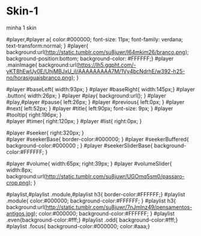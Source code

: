 Skin-1
======

minha 1 skin


#player,#player a{ color:#000000; font-size: 11px; font-family: verdana; text-transform:normal; } 
#player{ background:url(http://static.tumblr.com/su8juwr/I64mkjm26/branco.png); background-position:bottom; background-color: #FFFFFF;}
#player .mainImage{ background:url(https://lh5.ggpht.com/-yKT8hEwUy0E/UhjMBJxU_iI/AAAAAAAAA7M/1Vy4bcNdrhE/w392-h25-no/horasiguaisbranco.png); }

#player #baseLeft{ width:93px; } 
#player #baseRight{ width:145px;} 
#player .button{  width:26px; }
#player #play{ background:url(); }
#player #play,#player #pause{ left:26px; }
#player #previous{ left:0px; }
#player #next{ left:52px; }
#player #title{ left:90px;  font-size: 9px; }
#player #tooltip{ right:196px; }    
#player #timer{ right:120px;  } 
#player #list{ right:0px; } 

#player #seeker{ right:320px; }  
#player #seekerBase{ border-color:#000000;  }
#player #seekerBuffered{ background-color:#000000 ; }
#player #seekerSliderBase{ background-color:#FFFFFF; }

#player #volume{ width:65px; right:39px; } 
#player #volumeSlider{ width:8px; background:url(http://static.tumblr.com/su8juwr/UGOmq5sm0/passaro-crop.png); }

#playlist,#playlist .module,#playlist h3{ border-color:#FFFFFF;}
#playlist .module{  color:#000000; background-color:#FFFFFF; }
#playlist h3{ background:url(http://static.tumblr.com/su8juwr/7nJmlnz49/pensamentos-antigos.jpg); color:#000000; background-color:#FFFFFF;  }
#playlist .even{background-color:#fff;}
#playlist .odd{ background-color:#fff;}
#playlist .focus{ background-color:#000000; color:#aaa;}       
